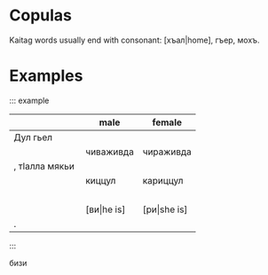 # Copulas

Kaitag words usually end with consonant: [хъал|home], гъер, мохъ.

# Examples

::: example

|                      | male        | female       |
| -------------------- | ----------- | ------------ |
| Дул гьел&nbsp;       |
|                      | чиваживда   | чираживда    |
| , тӏалла мякьи&nbsp; |
|                      | киццул      | кариццул     |
| &nbsp;               |
|                      | [ви\|he is] | [ри\|she is] |
| .                    |             |

:::

<W h="cat">бизи</W>
